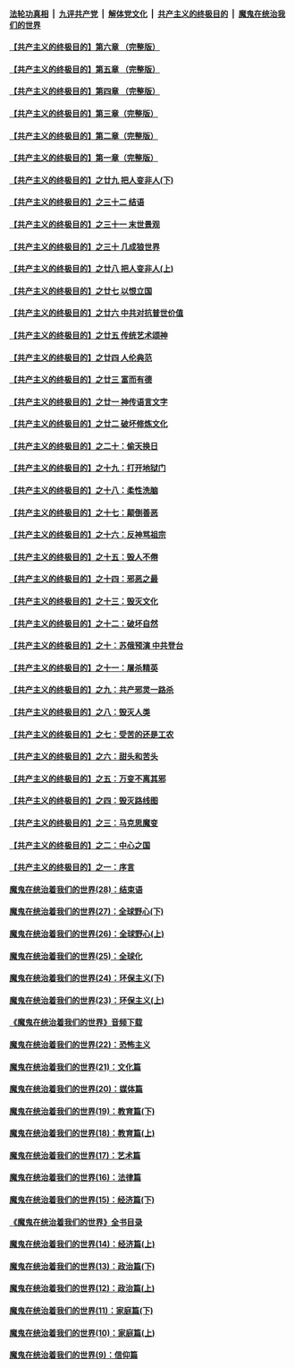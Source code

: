 ####  [法轮功真相](../../../../basic/blob/master/README.md?t=12160052) &nbsp;|&nbsp; [九评共产党](../../../../9ping.md/blob/master/README.md?t=12160052) &nbsp;|&nbsp; [解体党文化](../../../../jtdwh.md/blob/master/README.md?t=12160052)  &nbsp;|&nbsp; [共产主义的终极目的](../../../../gczydzjmd.md/blob/master/README.md?t=12160052) &nbsp;|&nbsp; [魔鬼在统治我们的世界](../../../../mgztzwmdsj.md/blob/master/README.md?t=12160052) 

#### [【共产主义的终极目的】第六章 （完整版）](../pages/nsc422/n11428913.md?t=12160052) 

#### [【共产主义的终极目的】第五章 （完整版）](../pages/nsc422/n11428912.md?t=12160052) 

#### [【共产主义的终极目的】第四章 （完整版）](../pages/nsc422/n11428907.md?t=12160052) 

#### [【共产主义的终极目的】第三章（完整版）](../pages/nsc422/n11428848.md?t=12160052) 

#### [【共产主义的终极目的】第二章（完整版）](../pages/nsc422/n11428831.md?t=12160052) 

#### [【共产主义的终极目的】第一章（完整版）](../pages/nsc422/n11417651.md?t=12160052) 

#### [【共产主义的终极目的】之廿九 把人变非人(下)](../pages/nsc422/n11344140.md?t=12160052) 

#### [【共产主义的终极目的】之三十二 结语](../pages/nsc422/n11360535.md?t=12160052) 

#### [【共产主义的终极目的】之三十一 末世景观](../pages/nsc422/n11351129.md?t=12160052) 

#### [【共产主义的终极目的】之三十 几成狼世界](../pages/nsc422/n11348280.md?t=12160052) 

#### [【共产主义的终极目的】之廿八 把人变非人(上)](../pages/nsc422/n11340492.md?t=12160052) 

#### [【共产主义的终极目的】之廿七 以恨立国](../pages/nsc422/n11336944.md?t=12160052) 

#### [【共产主义的终极目的】之廿六 中共对抗普世价值](../pages/nsc422/n11324785.md?t=12160052) 

#### [【共产主义的终极目的】之廿五 传统艺术颂神](../pages/nsc422/n11296396.md?t=12160052) 

#### [【共产主义的终极目的】之廿四 人伦典范](../pages/nsc422/n11296397.md?t=12160052) 

#### [【共产主义的终极目的】之廿三 富而有德](../pages/nsc422/n11283598.md?t=12160052) 

#### [【共产主义的终极目的】之廿一 神传语言文字](../pages/nsc422/n11263265.md?t=12160052) 

#### [【共产主义的终极目的】之廿二 破坏修炼文化](../pages/nsc422/n11245728.md?t=12160052) 

#### [【共产主义的终极目的】之二十：偷天换日](../pages/nsc422/n11238846.md?t=12160052) 

#### [【共产主义的终极目的】之十九：打开地狱门](../pages/nsc422/n11206376.md?t=12160052) 

#### [【共产主义的终极目的】之十八：柔性洗脑](../pages/nsc422/n11199994.md?t=12160052) 

#### [【共产主义的终极目的】之十七：颠倒善恶](../pages/nsc422/n11179782.md?t=12160052) 

#### [【共产主义的终极目的】之十六：反神骂祖宗](../pages/nsc422/n11166798.md?t=12160052) 

#### [【共产主义的终极目的】之十五：毁人不倦](../pages/nsc422/n11166792.md?t=12160052) 

#### [【共产主义的终极目的】之十四：邪恶之最](../pages/nsc422/n11150249.md?t=12160052) 

#### [【共产主义的终极目的】之十三：毁灭文化](../pages/nsc422/n11135227.md?t=12160052) 

#### [【共产主义的终极目的】之十二：破坏自然](../pages/nsc422/n11135214.md?t=12160052) 

#### [【共产主义的终极目的】之十：苏俄预演 中共登台](../pages/nsc422/n11118424.md?t=12160052) 

#### [【共产主义的终极目的】之十一：屠杀精英](../pages/nsc422/n11118442.md?t=12160052) 

#### [【共产主义的终极目的】之九：共产邪灵一路杀](../pages/nsc422/n11114139.md?t=12160052) 

#### [【共产主义的终极目的】之八：毁灭人类](../pages/nsc422/n11108503.md?t=12160052) 

#### [【共产主义的终极目的】之七：受苦的还是工农](../pages/nsc422/n11101809.md?t=12160052) 

#### [【共产主义的终极目的】之六：甜头和苦头](../pages/nsc422/n11096971.md?t=12160052) 

#### [【共产主义的终极目的】之五：万变不离其邪](../pages/nsc422/n11091285.md?t=12160052) 

#### [【共产主义的终极目的】之四：毁灭路线图](../pages/nsc422/n11086284.md?t=12160052) 

#### [【共产主义的终极目的】之三：马克思魔变](../pages/nsc422/n11061941.md?t=12160052) 

#### [【共产主义的终极目的】之二：中心之国](../pages/nsc422/n11047728.md?t=12160052) 

#### [【共产主义的终极目的】之一：序言](../pages/nsc422/n11086077.md?t=12160052) 

#### [魔鬼在统治着我们的世界(28)：结束语](../pages/nsc422/n10936246.md?t=12160052) 

#### [魔鬼在统治着我们的世界(27)：全球野心(下)](../pages/nsc422/n10928319.md?t=12160052) 

#### [魔鬼在统治着我们的世界(26)：全球野心(上)](../pages/nsc422/n10900318.md?t=12160052) 

#### [魔鬼在统治着我们的世界(25)：全球化](../pages/nsc422/n10788205.md?t=12160052) 

#### [魔鬼在统治着我们的世界(24)：环保主义(下)](../pages/nsc422/n10695307.md?t=12160052) 

#### [魔鬼在统治着我们的世界(23)：环保主义(上)](../pages/nsc422/n10688613.md?t=12160052) 

#### [《魔鬼在统治着我们的世界》音频下载](../pages/nsc422/n10635553.md?t=12160052) 

#### [魔鬼在统治着我们的世界(22)：恐怖主义](../pages/nsc422/n10614727.md?t=12160052) 

#### [魔鬼在统治着我们的世界(21)：文化篇](../pages/nsc422/n10597706.md?t=12160052) 

#### [魔鬼在统治着我们的世界(20)：媒体篇](../pages/nsc422/n10586579.md?t=12160052) 

#### [魔鬼在统治着我们的世界(19)：教育篇(下)](../pages/nsc422/n10564808.md?t=12160052) 

#### [魔鬼在统治着我们的世界(18)：教育篇(上)](../pages/nsc422/n10526970.md?t=12160052) 

#### [魔鬼在统治着我们的世界(17)：艺术篇](../pages/nsc422/n10499093.md?t=12160052) 

#### [魔鬼在统治着我们的世界(16)：法律篇](../pages/nsc422/n10485969.md?t=12160052) 

#### [魔鬼在统治着我们的世界(15)：经济篇(下)](../pages/nsc422/n10469975.md?t=12160052) 

#### [《魔鬼在统治着我们的世界》全书目录](../pages/nsc422/n10464261.md?t=12160052) 

#### [魔鬼在统治着我们的世界(14)：经济篇(上)](../pages/nsc422/n10457370.md?t=12160052) 

#### [魔鬼在统治着我们的世界(13)：政治篇(下)](../pages/nsc422/n10448270.md?t=12160052) 

#### [魔鬼在统治着我们的世界(12)：政治篇(上)](../pages/nsc422/n10444576.md?t=12160052) 

#### [魔鬼在统治着我们的世界(11)：家庭篇(下)](../pages/nsc422/n10440961.md?t=12160052) 

#### [魔鬼在统治着我们的世界(10)：家庭篇(上)](../pages/nsc422/n10435448.md?t=12160052) 

#### [魔鬼在统治着我们的世界(9)：信仰篇](../pages/nsc422/n10432159.md?t=12160052) 

